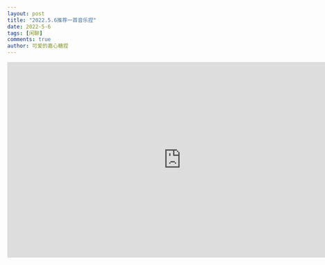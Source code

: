 ```yaml
--- 
layout: post 
title: "2022.5.6推荐一首音乐捏" 
date: 2022-5-6
tags: [闲聊] 
comments: true 
author: 可爱的嘉心糖捏 
--- 
```


<iframe 
width="800" 
height="450" 
src="https://player.bilibili.com/player.html?aid=381826890&bvid=BV19Z4y1k7P7&cid=515826905&page=1"
frameborder="0" 
allowfullscreen>
